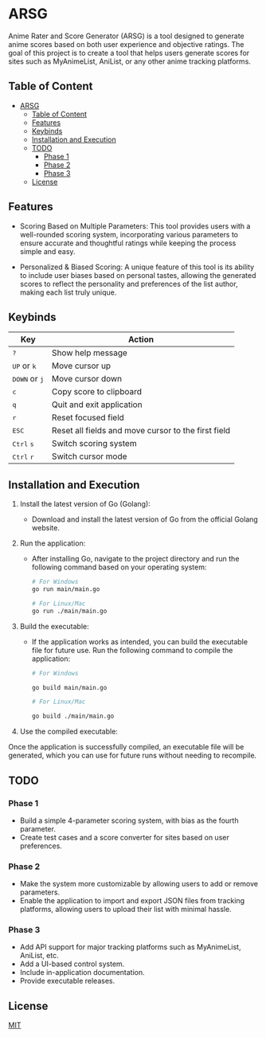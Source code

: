 ARSG
====

Anime Rater and Score Generator (ARSG) is a tool designed to generate anime scores based on both user experience and objective ratings. The goal of this project is to create a tool that helps users generate scores for sites such as MyAnimeList, AniList, or any other anime tracking platforms.

Table of Content
----------------

-	[ARSG](#arsg)
	-	[Table of Content](#table-of-content)
	-	[Features](#features)
	-	[Keybinds](#keybinds)
	-	[Installation and Execution](#installation-and-execution)
	-	[TODO](#todo)
		-	[Phase 1](#phase-1)
		-	[Phase 2](#phase-2)
		-	[Phase 3](#phase-3)
	-	[License](#license)

Features
--------

-	Scoring Based on Multiple Parameters: This tool provides users with a well-rounded scoring system, incorporating various parameters to ensure accurate and thoughtful ratings while keeping the process simple and easy.

-	Personalized & Biased Scoring: A unique feature of this tool is its ability to include user biases based on personal tastes, allowing the generated scores to reflect the personality and preferences of the list author, making each list truly unique.

Keybinds
--------

| Key                             | Action                                              |
|---------------------------------|-----------------------------------------------------|
| <kbd>?</kbd>                    | Show help message                                   |
| <kbd>UP</kbd> or <kbd>k</kbd>   | Move cursor up                                      |
| <kbd>DOWN</kbd> or <kbd>j</kbd> | Move cursor down                                    |
| <kbd>c</kbd>                    | Copy score to clipboard                             |
| <kbd>q</kbd>                    | Quit and exit application                           |
| <kbd>r</kbd>                    | Reset focused field                                 |
| <kbd>ESC</kbd>                  | Reset all fields and move cursor to the first field |
| <kbd>Ctrl</kbd> <kbd>s</kbd>    | Switch scoring system                               |
| <kbd>Ctrl</kbd> <kbd>r</kbd>    | Switch cursor mode                                  |

Installation and Execution
--------------------------

1.	Install the latest version of Go (Golang):

	-	Download and install the latest version of Go from the official Golang website.

2.	Run the application:

	-	After installing Go, navigate to the project directory and run the following command based on your operating system:

		```sh
		# For Windows
		go run main/main.go

		# For Linux/Mac
		go run ./main/main.go
		```

3.	Build the executable:

	-	If the application works as intended, you can build the executable file for future use. Run the following command to compile the application:

		```sh
		# For Windows

		go build main/main.go

		# For Linux/Mac

		go build ./main/main.go
		```

4.	Use the compiled executable:

Once the application is successfully compiled, an executable file will be generated, which you can use for future runs without needing to recompile.

TODO
----

### Phase 1

-	Build a simple 4-parameter scoring system, with bias as the fourth parameter.
-	Create test cases and a score converter for sites based on user preferences.

### Phase 2

-	Make the system more customizable by allowing users to add or remove parameters.
-	Enable the application to import and export JSON files from tracking platforms, allowing users to upload their list with minimal hassle.

### Phase 3

-	Add API support for major tracking platforms such as MyAnimeList, AniList, etc.
-	Add a UI-based control system.
-	Include in-application documentation.
-	Provide executable releases.

License
-------

[MIT](LICENSE)
